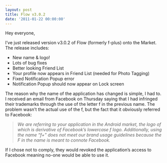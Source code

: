 ```yaml
---
layout: post
title: Flow v3.0.2
date: '2011-01-22 00:00:00'
---
```


Hey everyone,

I&#8217;ve just released version v3.0.2 of Flow (formerly f-plus) onto the Market. The release includes:

*   New name & logo!
*   Lots of bug fixes
*   Better looking Friend List
*   Your profile now appears in Friend List (needed for Photo Tagging)
*   Fixed Notification Popup error
*   Notification Popup should now appear on Lock screen

The reason why the name of the application has changed is simple, I had to. I received an email from Facebook on Thursday saying that I had infringed their trademarks through the use of the letter f in the previous name. The problem wasn&#8217;t the actual use of the f, but the fact that it obviously referred to Facebook:

> *We are referring to your application in the Android market, the logo of which is derivative of Facebook&#8217;s lowercase f logo. Additionally, using the name &#8220;f+&#8221; does not meet our brand usage guidelines because the F in the name is meant to connote Facebook.*

If I chose not to comply, they would revoked the application&#8217;s access to Facebook meaning no-one would be able to use it.